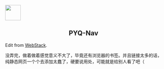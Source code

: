 

<img src="https://cdn.jsdelivr.net/gh/peng-yq/Gallery/img/202308111040778.png" align="center" height = "50"></img>

<h2 align="center">PYQ-Nav</h2>



Edit from [WebStack](http://webstack.cc/cn/index.html).

没弄完，做着做着感觉意义不大了，毕竟还有浏览器的书签。并且链接太多的话，纯静态网页一个个去添加太蠢了，硬要说用处，可能就是给别人看了吧（
